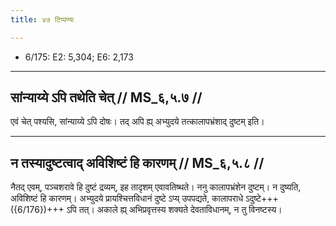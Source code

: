 ```yaml
---
title: ४७ टिप्पण्यः

---
```

- 6/175: E2: 5,304; E6: 2,173

____________________________________________


## सांन्याय्ये ऽपि तथेति चेत् // MS_६,५.७ //

एवं चेत् पश्यसि, सांन्याय्ये ऽपि दोषः। तद् अपि ह्य् अभ्युदये तत्कालापभ्रंशाद् दुष्टम् इति।


____________________________________________


## न तस्यादुष्टत्वाद् अविशिष्टं हि कारणम् // MS_६,५.८ //

नैतद् एवम्, पञ्चशरावे हि दुष्टं द्रव्यम्, इह तादृशम् एवावतिष्थते। ननु कालापभ्रंशेन दुष्टम्। न दुष्यति, अविशिष्टं हि कारणम्। अभ्युदये प्रायश्चित्तविधानं दुष्टे ऽप्य् उपपद्यते, कालापराधे ऽदुष्टे+++({6/176})+++ ऽपि तत्। अकाले ह्य् अभिप्रवृत्तस्य शक्यते देवताविधानम्, न तु विनष्टस्य।
